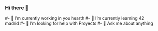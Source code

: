 ### Hi there 👋

#- 🔭 I’m currently working in you hearth
#- 🌱 I’m currently learning 42 madrid 
#- 🤔 I’m looking for help with Proyects
#- 💬 Ask me about anything
